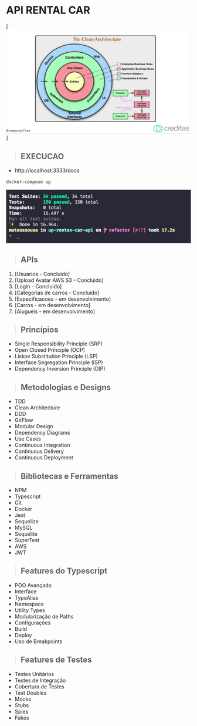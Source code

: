 # **API RENTAL CAR**

[![alt text](./public/img/hexagonal.jpg)]

> ## EXECUCAO

- http://localhost:3333/docs

```
docker-compose up

```

![alt text](./public/img/tests.png)

> ## APIs

1. [Usuarios - Concluido]
1. [Upload Avatar AWS S3 - Concluido]
1. [Login - Concluido]
1. [Categorias de carros - Concluido]
1. [Especificacoes - em desenvolvimento]
1. [Carros - em desenvolvimento]
1. [Alugueis - em desenvolvimento]

> ## Princípios

- Single Responsibility Principle (SRP)
- Open Closed Principle (OCP)
- Liskov Substitution Principle (LSP)
- Interface Segregation Principle (ISP)
- Dependency Inversion Principle (DIP)

> ## Metodologias e Designs

- TDD
- Clean Architecture
- DDD
- GitFlow
- Modular Design
- Dependency Diagrams
- Use Cases
- Continuous Integration
- Continuous Delivery
- Continuous Deployment

> ## Bibliotecas e Ferramentas

- NPM
- Typescript
- Git
- Docker
- Jest
- Sequelize
- MySQL
- Sequelite
- SuperTest
- AWS
- JWT

> ## Features do Typescript

- POO Avançado
- Interface
- TypeAlias
- Namespace
- Utility Types
- Modularização de Paths
- Configurações
- Build
- Deploy
- Uso de Breakpoints

> ## Features de Testes

- Testes Unitários
- Testes de Integração
- Cobertura de Testes
- Test Doubles
- Mocks
- Stubs
- Spies
- Fakes
